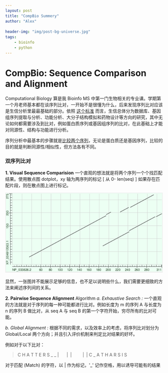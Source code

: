 ```yaml
---
layout: post
title: "CompBio Summery"
author: "Alex"

header-img: "img/post-bg-universe.jpg"
tags:
    - bioinfo
    - python
---
```

# CompBio: Sequence Comparison and Alignment

Computational Biology 算是我 Bioinfo MS 中第一门生物相关的专业课。学期第一个月老师基本都在谈序列比对，一开始不是很懂为什么，后来发现序列比对应该是生信分析里最最基础的部分。依照 [这个标准](https://www.plob.org/article/3852.html) 而言，生信总体分为数据库、基因组序列提取与分析、功能分析、大分子结构模拟和药物设计等方向的研究，其中无论如何都需要涉及到比对，例如蛋白质序列或基因组序列的比对，在此基础上才能对同源性、结构与功能进行分析。

序列分析中最基本的步骤就是[比较两个序列](https://www.plob.org/article/3860.html)，无论是蛋白质还是基因序列，比较的目的就是判断同源性/相似性，但方法各有不同。

### 双序列比对
__1. Visual Sequence Comparision__
 一个直观的想法就是将两个序列一个个找匹配结果。使用散点图 dotplot，xy 轴为两序列的标记 [ 从 0- len(seq) ] 如果存在匹配片段，则在散点图上进行标记。
 
![dotplot](/img/posts/apoedotplot.png)

显然，一张图并不能展示足够的信息，也不足以说明些什么，我们需要更细致的方法来阐述序列间的关系。

__2. Pairwise Sequence Alignment__
Algorithm
_a. Exhaustive Search :_ 一个直观的方法就是对于序列的每一种可能都进行比对。例如长度为 m 的序列 A 与长度为 n 的序列 B 做比对，从 seq A 与 seq B 的第一个字符开始，穷尽所有的比对可能。

_b. Global Alignment :_ 根据不同的需求，以及效率上的考虑，将序列比对划分为 Global/Local 两个方向；并且引入评价机制来判定比对结果的好坏。

例如对于以下比对：
>C H A T T E R S _ _
>|&ensp;&emsp;&nbsp;|&ensp;|&ensp;&emsp;&emsp;|&ensp;|
>C _ A T H A R S I S

对于匹配 (Match) 的字符，以 | 作为标记，'_' 记作空格，用以诱导可能有的结果












